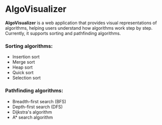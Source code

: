 # AlgoVisualizer

**AlgoVisualizer** is a web application that provides visual representations of algorithms, helping users understand how algorithms work step by step. Currently, it supports sorting and pathfinding algorithms.

### Sorting algorithms:
- Insertion sort
- Merge sort
- Heap sort
- Quick sort
- Selection sort

### Pathfinding algorithms:
- Breadth-first search (BFS)
- Depth-first search (DFS)
- Dijkstra's algorithm
- A* search algorithm
